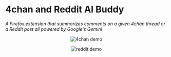# 4chan and Reddit AI Buddy

_A Firefox extension that summarizes comments on a given 4chan thread or a Reddit post all powered by Google's Gemini_

<p align="center">
  <img src="https://github.com/mattdelacruz/4chan-reddit-AI-helper/blob/master/demo-images/4chan-gemini-demo.gif" alt="4chan demo">
</p>

<p align="center">
  <img src="https://github.com/mattdelacruz/4chan-reddit-AI-helper/blob/master/demo-images/reddit-gemini-demo.gif" alt="reddit demo">
</p>
